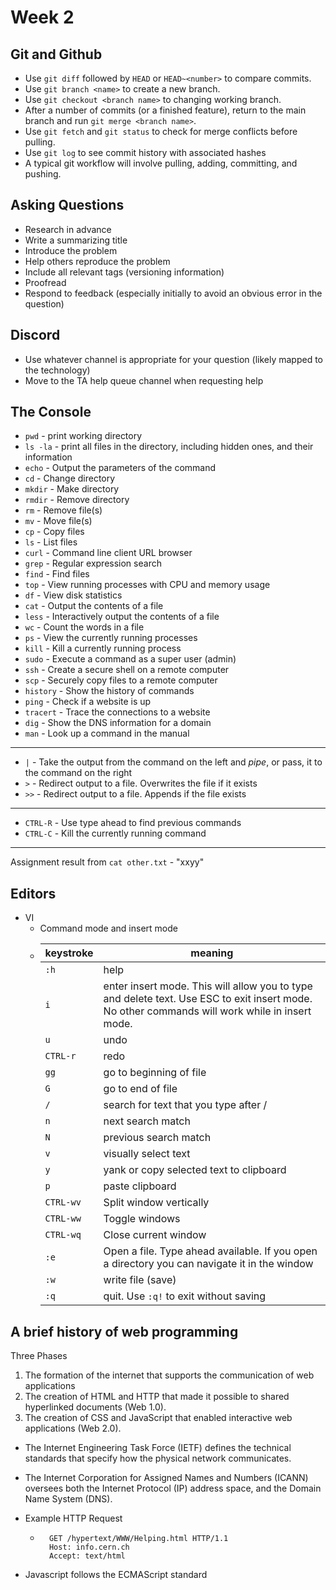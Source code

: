 # Week 2

## Git and Github

- Use `git diff` followed by `HEAD` or `HEAD~<number>` to compare commits.
- Use `git branch <name>` to create a new branch.
- Use `git checkout <branch name>` to changing working branch.
- After a number of commits (or a finished feature), return to the main branch and run `git merge <branch name>`.
- Use `git fetch` and `git status` to check for merge conflicts before pulling.
- Use `git log` to see commit history with associated hashes
- A typical git workflow will involve pulling, adding, committing, and pushing.

## Asking Questions

- Research in advance
- Write a summarizing title
- Introduce the problem
- Help others reproduce the problem
- Include all relevant tags (versioning information)
- Proofread
- Respond to feedback (especially initially to avoid an obvious error in the question)

## Discord

- Use whatever channel is appropriate for your question (likely mapped to the technology)
- Move to the TA help queue channel when requesting help

## The Console

- `pwd` - print working directory
- `ls -la` - print all files in the directory, including hidden ones, and their information
- `echo` - Output the parameters of the command
- `cd` - Change directory
- `mkdir` - Make directory
- `rmdir` - Remove directory
- `rm` - Remove file(s)
- `mv` - Move file(s)
- `cp` - Copy files
- `ls` - List files
- `curl` - Command line client URL browser
- `grep` - Regular expression search
- `find` - Find files
- `top` - View running processes with CPU and memory usage
- `df` - View disk statistics
- `cat` - Output the contents of a file
- `less` - Interactively output the contents of a file
- `wc` - Count the words in a file
- `ps` - View the currently running processes
- `kill` - Kill a currently running process
- `sudo` - Execute a command as a super user (admin)
- `ssh` - Create a secure shell on a remote computer
- `scp` - Securely copy files to a remote computer
- `history` - Show the history of commands
- `ping` - Check if a website is up
- `tracert` - Trace the connections to a website
- `dig` - Show the DNS information for a domain
- `man` - Look up a command in the manual

* * *

- `|` - Take the output from the command on the left and *pipe*, or pass, it to the command on the right
- `>` - Redirect output to a file. Overwrites the file if it exists
- `>>` - Redirect output to a file. Appends if the file exists

* * *

- `CTRL-R` - Use type ahead to find previous commands
- `CTRL-C` - Kill the currently running command

* * *

Assignment result from `cat other.txt` - "xxyy"

## Editors

- VI
    - Command mode and insert mode
    - | keystroke | meaning |
        | --- | --- |
        | `:h` | help |
        | `i` | enter insert mode. This will allow you to type and delete text. Use ESC to exit insert mode. No other commands will work while in insert mode. |
        | `u` | undo |
        | `CTRL-r` | redo |
        | `gg` | go to beginning of file |
        | `G` | go to end of file |
        | `/` | search for text that you type after / |
        | `n` | next search match |
        | `N` | previous search match |
        | `v` | visually select text |
        | `y` | yank or copy selected text to clipboard |
        | `p` | paste clipboard |
        | `CTRL-wv` | Split window vertically |
        | `CTRL-ww` | Toggle windows |
        | `CTRL-wq` | Close current window |
        | `:e` | Open a file. Type ahead available. If you open a directory you can navigate it in the window |
        | `:w` | write file (save) |
        | `:q` | quit. Use `:q!` to exit without saving |
        

## A brief history of web programming

Three Phases

1.  The formation of the internet that supports the communication of web applications
2.  The creation of HTML and HTTP that made it possible to shared hyperlinked documents (Web 1.0).
3.  The creation of CSS and JavaScript that enabled interactive web applications (Web 2.0).

- The Internet Engineering Task Force (IETF) defines the technical standards that specify how the physical network communicates.
- The Internet Corporation for Assigned Names and Numbers (ICANN) oversees both the Internet Protocol (IP) address space, and the Domain Name System (DNS).
- Example HTTP Request
    - ```HTTP
        GET /hypertext/WWW/Helping.html HTTP/1.1
        Host: info.cern.ch
        Accept: text/html
        ```
        
- Javascript follows the ECMAScript standard
